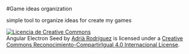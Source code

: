 #Game ideas organization

simple tool to organize ideas for create my games

<a rel="license" href="http://creativecommons.org/licenses/by-sa/4.0/"><img alt="Licencia de Creative Commons" style="border-width:0" src="https://i.creativecommons.org/l/by-sa/4.0/88x31.png" /></a><br /><span xmlns:dct="http://purl.org/dc/terms/" property="dct:title">Angular Electron Seed</span> by <a xmlns:cc="http://creativecommons.org/ns#" href="https://github.com/Croer01/game-ideas-organitzation" property="cc:attributionName" rel="cc:attributionURL">Adrià Rodríguez</a> is licensed under a <a rel="license" href="http://creativecommons.org/licenses/by-sa/4.0/">Creative Commons Reconocimiento-CompartirIgual 4.0 Internacional License</a>.
